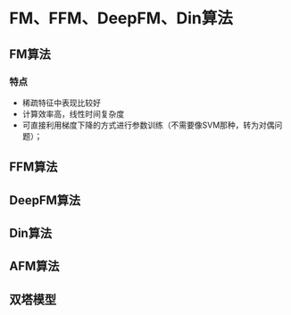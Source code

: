 FM、FFM、DeepFM、Din算法
====
## FM算法
### 特点
- 稀疏特征中表现比较好
- 计算效率高，线性时间复杂度
- 可直接利用梯度下降的方式进行参数训练（不需要像SVM那种，转为对偶问题）；

## FFM算法

## DeepFM算法

## Din算法

## AFM算法

## 双塔模型
